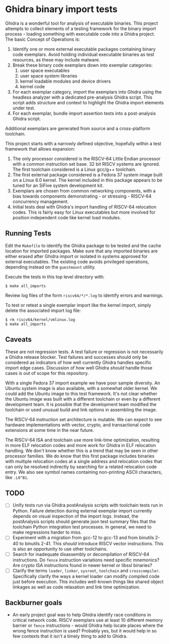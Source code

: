 # Ghidra binary import tests

Ghidra is a wonderful tool for analysis of executable binaries. This project attempts to collect
elements of a testing framework for the binary import process - loading something with executable
code into a Ghidra project.  The basic Concept of Operations is:

1. Identify one or more external executable packages containing binary code exemplars.  Avoid holding
   individual executable binaries as test resources, as these may include malware.
2. Break these binary code exemplars down into exemplar categories:
    1. user space executables
    2. user space system libraries
    3. kernel loadable modules and device drivers
    4. kernel code
3. For each exemplar category, import the exemplars into Ghidra using the headless analyzer
   with a dedicated pre-analysis Ghidra script.  This script adds structure and context to
   highlight the Ghidra import elements under test.
4. For each exemplar, bundle import assertion tests into a post-analysis Ghidra script.

Additional exemplars are generated from source and a cross-platform toolchain.

This project starts with a narrowly defined objective, hopefully within a test framework that
allows expansion:

1. The only processor considered is the RISCV-64 Little Endian processor with a common instruction set base.
   32 bit RISCV systems are ignored.  The first toolchain considered is a Linux gcc/g++
   toolchain.
2. The first external package considered is a Fedora 37 system image built on a Linux 6.0 kernel.  The kernel included in
   this package appears to be tuned for an SiFive system development kit.
3. Exemplars are chosen from common networking components, with a bias towards components demonstrating - or stressing -
   RISCV-64 concurrency management.
4. Initial tests deal with Ghidra's import handling of RISCV-64 relocation codes.  This is fairly easy
   for Linux executables but more involved for position independent code like kernel load modules.

## Running Tests

Edit the `Makefile` to identify the Ghidra package to be tested and the cache location for imported packages.
Make sure that any imported binaries are either erased after Ghidra import or isolated in systems approved for
external executables.  The existing code avoids privileged operations, depending instead on the `guestmount` utility.

Execute the tests in this top level directory with:

```console
$ make all_imports
```

Review log files of the form `riscv64/*/*.log` to identify errors and warnings.

To test or retest a single exemplar import like the kernel import, simply delete the associated import log file:

```console
$ rm riscv64/kernel/vmlinux.log
$ make all_imports
```

## Caveats

These are not regression tests.  A test failure or regression is not necessarily a Ghidra release blocker.
Test failures and successes should only be considered as indicators of how well currently Ghidra handles specific
import edge cases.  Discussion of how well Ghidra *should* handle those cases is out of scope for this repository.

With a single Fedora 37 import example we have poor sample diversity.  An Ubuntu system image is also available,
with a somewhat older kernel. We could add the Ubuntu image to this test framework.  It's not clear whether
the Ubuntu image was built with a different toolchain or even by a different development team.  It is possible that
the development team modified the toolchain or used unusual build and link options in assembling the image.

The RISCV-64 instruction set architecture is mutable.  We can expect to see hardware implementations with vector, crypto,
and transactional code extensions at some time in the near future.

The RISCV-64 ISA and toolchain use more link-time optimization, resulting in more ELF relocation codes and more work
for Ghidra in ELF relocation handling.  We don't know whether this is a trend that may be seen in other processor families.
We do know that this first package includes binaries with multiple relocation codes at a single address and relocation codes that
can only be resolved indirectly by searching for a related relocation code entry.  We also see symbol names containing non-printing
ASCII characters, like `.L0^B1`.

## TODO

* [ ] Unify tests run via Ghidra postAnalysis scripts with toolchain tests run in Python.  Failure detection during external exemplar
      import currently depends on visual inspection of the import logs.  Instead, the postAnalysis scripts should generate json test summary
      files that the toolchain Python integration test processes.  In general, we need to make regressions harder to miss.
* [ ] Experiment with a migration from gcc-12 to gcc-13 and from binutils 2-40 to binutils 2-41.  This *should* introduce RISCV vector instructions.
      This is also an opportunity to use other toolchains.
* [ ] Search for inadequate disassembly or decompilation of RISCV-64 instructions.  Do `fence` instruction variations need specific mnemonics?
      Are crypto ISA instructions found in newer kernel or libssl binaries?
* [ ] Clarify the terms `loader`, `linker`, `sysroot`, `toolchain` and `crosscompiler`.  Specifically clarify the ways a kernel loader can modify
      compiled code just before execution.  This includes well-known things like shared object linkages as well as code relaxation and link time optimization.

## Backburner goals

* An early project goal was to help Ghidra identify race conditions in critical network code.  RISCV exemplars use at least 10 different memory barrier
  or `fence` instructions - would Ghidra help locate places where the wrong fence instruction is used? Probably yes, but it would help in so few contexts that
  it isn't a timely thing to add to Ghidra.
